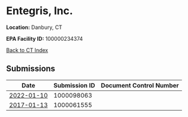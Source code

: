 # Entegris, Inc.

**Location:** Danbury, CT

**EPA Facility ID:** 100000234374

[Back to CT Index](../../index.md)

## Submissions

| Date | Submission ID | Document Control Number |
|------|--------------|-------------------------|
| [2022-01-10](submissions/1000098063.md) | 1000098063 |  |
| [2017-01-13](submissions/1000061555.md) | 1000061555 |  |

